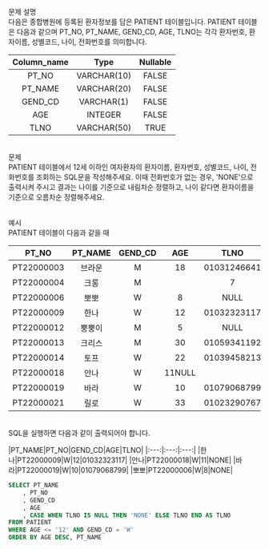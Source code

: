문제 설명
<br>다음은 종합병원에 등록된 환자정보를 담은 PATIENT 테이블입니다. PATIENT 테이블은 다음과 같으며 PT_NO, PT_NAME, GEND_CD, AGE, TLNO는 각각 환자번호, 환자이름, 성별코드, 나이, 전화번호를 의미합니다.

|Column_name|Type|Nullable|
|:---:|:---:|:---:|
|PT_NO|VARCHAR(10)|FALSE|
|PT_NAME|VARCHAR(20)|FALSE|
|GEND_CD|VARCHAR(1)|FALSE|
|AGE|INTEGER|FALSE|
|TLNO|VARCHAR(50)|TRUE|
<br>문제
<br>PATIENT 테이블에서 12세 이하인 여자환자의 환자이름, 환자번호, 성별코드, 나이, 전화번호를 조회하는 SQL문을 작성해주세요. 이때 전화번호가 없는 경우, 'NONE'으로 출력시켜 주시고 결과는 나이를 기준으로 내림차순 정렬하고, 나이 같다면 환자이름을 기준으로 오름차순 정렬해주세요.

<br>예시
<br>PATIENT 테이블이 다음과 같을 때

|PT_NO|PT_NAME|GEND_CD|AGE|TLNO|
|:---:|:---:|:---:|:---:|:---:|
|PT22000003|브라운|M|18|01031246641|
|PT22000004|크롱|M||7|NULL|
|PT22000006|뽀뽀|W|8|NULL|
|PT22000009|한나|W|12|01032323117|
|PT22000012|뿡뿡이|M|5|NULL|
|PT22000013|크리스|M|30|01059341192|
|PT22000014|토프|	W|22|01039458213|
|PT22000018|안나|	W|11NULL|
|PT22000019|바라|	W|10|01079068799|
|PT22000021|릴로|	W|33|01023290767|

<br>SQL을 실행하면 다음과 같이 출력되어야 합니다.

|PT_NAME|PT_NO|GEND_CD|AGE|TLNO|
|:---:|:---:|:---:|
|한나|PT22000009|W|12|01032323117|
|안나|PT22000018|W|11|NONE|
|바라|PT22000019|W|10|01079068799|
|뽀뽀|PT22000006|W|8|NONE|

```SQL
SELECT PT_NAME
    , PT_NO
    , GEND_CD
    , AGE
    , CASE WHEN TLNO IS NULL THEN 'NONE' ELSE TLNO END AS TLNO
FROM PATIENT
WHERE AGE <= '12' AND GEND_CD = 'W'
ORDER BY AGE DESC, PT_NAME

```
